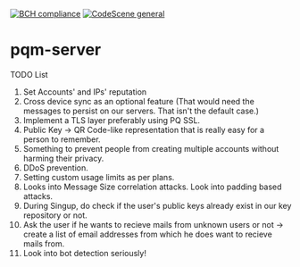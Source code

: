 [![BCH compliance](https://bettercodehub.com/edge/badge/swapravo/pqm-server?branch=master&token=5d17560aaa002263478361bfe997c1ad6ce421b6)](https://bettercodehub.com/)
[![CodeScene general](https://codescene.io/images/analyzed-by-codescene-badge.svg)](https://codescene.io/projects/10175)


# pqm-server

TODO List

1. Set Accounts' and IPs' reputation
2. Cross device sync as an optional feature (That would need the messages to persist on our servers. That isn't the default case.)
3. Implement a TLS layer preferably using PQ SSL.
4. Public Key -> QR Code-like representation that is really easy for a person to remember.
5. Something to prevent people from creating multiple accounts without harming their privacy.
6. DDoS prevention.
7. Setting custom usage limits as per plans.
8. Looks into Message Size correlation attacks. Look into padding based attacks.
9. During Singup, do check if the user's public keys already exist in our key repository or not.
10. Ask the user if he wants to recieve mails from unknown users or not -> create a list of email addresses from which he does want to recieve mails from.
11. Look into bot detection seriously!

